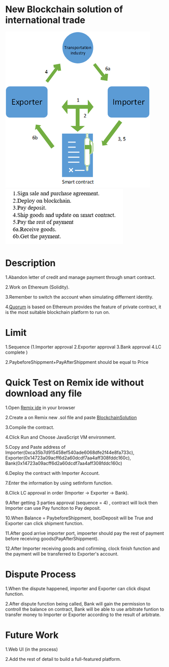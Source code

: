 # New Blockchain solution of international trade

![image](https://github.com/hhh2012aa/55564/blob/master/44834455_1217049235110214_847730508761661440_n.png?raw=true) ![image](https://github.com/hhh2012aa/55564/blob/master/123456.png?raw=true) 
       
      

# Description

1.Abandon letter of credit and manage payment through smart contract.

2.Work on Ethereum (Solidity).

3.Remember to switch the account when simulating differnent identity. 

4.[Quorum](https://github.com/jpmorganchase/quorum) is based on Ethereum provides the feature of private contract, it is the most suitable blockchain platform to run on. 

# Limit 
1.Sequence (1.Importer approval 2.Exporter approval 3.Bank approval 4.LC complete )

2.PaybeforeShippment+PayAfterShippment should be equal to Price

# Quick Test on Remix ide without download any file
1.Open [Remix ide]( https://ethereum.github.io/browser-solidity/#optimize=false) in your browser

2.Create a on Remix new .sol file and paste [BlockchainSolution](https://gist.githubusercontent.com/hhh2012aa/b72338cdbb2949a764acdad4ca2682a8/raw/b0382080907d8ed829aac26e4c5f2e5161684dc9/BlockchainSolution1114.sol) 

3.Compile the contract.

4.Click Run and Choose JavaScript VM environment.

5.Copy and Paste address of Importer(0xca35b7d915458ef540ade6068dfe2f44e8fa733c), Exporter(0x14723a09acff6d2a60dcdf7aa4aff308fddc160c), Bank(0x14723a09acff6d2a60dcdf7aa4aff308fddc160c)

6.Deploy the contract with Importer Account.

7.Enter the information by using setInform function.

8.Click LC approval in order (Importer -> Exporter -> Bank).

9.After getting 3 parties approval (sequence = 4) , contract will lock then Importer can use Pay funciton to Pay deposit.

10.When Balance = PaybeforeShippment, boolDeposit will be True and Exporter can click shipment function.

11.After good arrive importer port, impoerter should pay the rest of payment before receiving goods(PayAfterShippment).

12.After Importer receiving goods and cofirming, clock finish function and the payment will be transferred to Exporter's account.

# Dispute Process
1.When the dispute happened, importer and Exporter can click disput function.

2.After dispute function being called, Bank will gain the permission to controll the balance on contract, 
Bank will be able to use arbitrate funtion to transfer money to Importer or Exporter  according to the result of arbitrate.

# Future Work
1.Web UI (in the process)

2.Add the rest of detail to build a full-featured platform.



